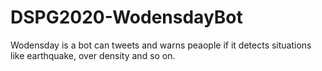 # DSPG2020-WodensdayBot
Wodensday is a bot can tweets and warns peaople if it detects situations like earthquake, over density and so on.
